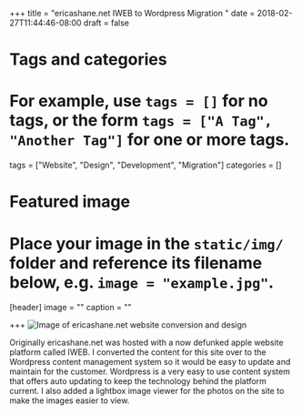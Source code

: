 +++
title = "ericashane.net IWEB to Wordpress Migration "
date = 2018-02-27T11:44:46-08:00
draft = false

# Tags and categories
# For example, use `tags = []` for no tags, or the form `tags = ["A Tag", "Another Tag"]` for one or more tags.
tags = ["Website", "Design", "Development", "Migration"]
categories = []

# Featured image
# Place your image in the `static/img/` folder and reference its filename below, e.g. `image = "example.jpg"`.
[header]
image = ""
caption = ""

+++
![Image of ericashane.net website conversion and design](/img/demos/ericashane.net.png)

Originally ericashane.net was hosted with a now defunked apple website platform called IWEB. I converted the content for this site over to the Wordpress content management system so it would be easy to update and maintain for the customer. Wordpress is a very easy to use content system that offers auto updating to keep the technology behind the platform current. I also added a lightbox image viewer for the photos on the site to make the images easier to view.
